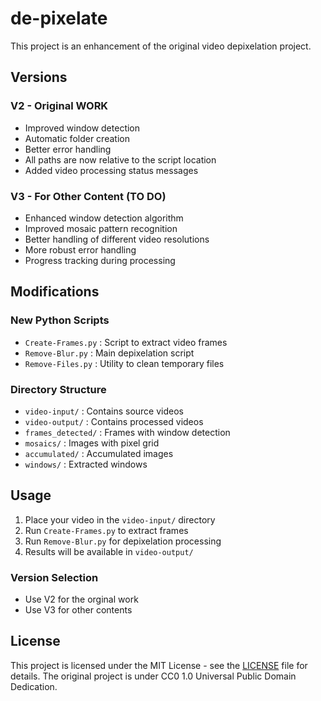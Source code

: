 # de-pixelate

This project is an enhancement of the original video depixelation project.

## Versions

### V2 - Original WORK
- Improved window detection
- Automatic folder creation
- Better error handling
- All paths are now relative to the script location
- Added video processing status messages

### V3 - For Other Content (TO DO)
- Enhanced window detection algorithm
- Improved mosaic pattern recognition
- Better handling of different video resolutions
- More robust error handling
- Progress tracking during processing

## Modifications

### New Python Scripts
- `Create-Frames.py` : Script to extract video frames
- `Remove-Blur.py` : Main depixelation script
- `Remove-Files.py` : Utility to clean temporary files

### Directory Structure
- `video-input/` : Contains source videos
- `video-output/` : Contains processed videos
- `frames_detected/` : Frames with window detection
- `mosaics/` : Images with pixel grid
- `accumulated/` : Accumulated images
- `windows/` : Extracted windows

## Usage

1. Place your video in the `video-input/` directory
2. Run `Create-Frames.py` to extract frames
3. Run `Remove-Blur.py` for depixelation processing
4. Results will be available in `video-output/`

### Version Selection
- Use V2 for the orginal work
- Use V3 for other contents

## License

This project is licensed under the MIT License - see the [LICENSE](LICENSE) file for details.
The original project is under CC0 1.0 Universal Public Domain Dedication.
